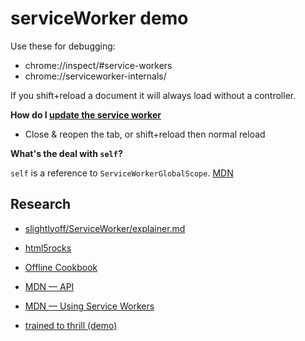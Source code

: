 # serviceWorker demo

Use these for debugging: 

* chrome://inspect/#service-workers
* chrome://serviceworker-internals/

If you shift+reload a document it will always load without a controller.

**How do I [update the service worker](https://github.com/slightlyoff/ServiceWorker/blob/master/explainer.md#updating-a-serviceworker)**

* Close & reopen the tab, or shift+reload then normal reload

**What's the deal with `self`?**

`self` is a reference to `ServiceWorkerGlobalScope`. [MDN](https://developer.mozilla.org/en-US/docs/Web/API/WorkerGlobalScope/self)

## Research

* [slightlyoff/ServiceWorker/explainer.md](https://github.com/slightlyoff/ServiceWorker/blob/master/explainer.md)

* [html5rocks](http://www.html5rocks.com/en/tutorials/service-worker/introduction/)

* [Offline Cookbook](http://jakearchibald.com/2014/offline-cookbook/)

* [MDN &mdash; API](https://developer.mozilla.org/en-US/docs/Web/API/ServiceWorker_API)

* [MDN &mdash; Using Service Workers](https://developer.mozilla.org/en-US/docs/Web/API/ServiceWorker_API/Using_Service_Workers)

* [trained to thrill (demo)](https://github.com/jakearchibald/trained-to-thrill)

